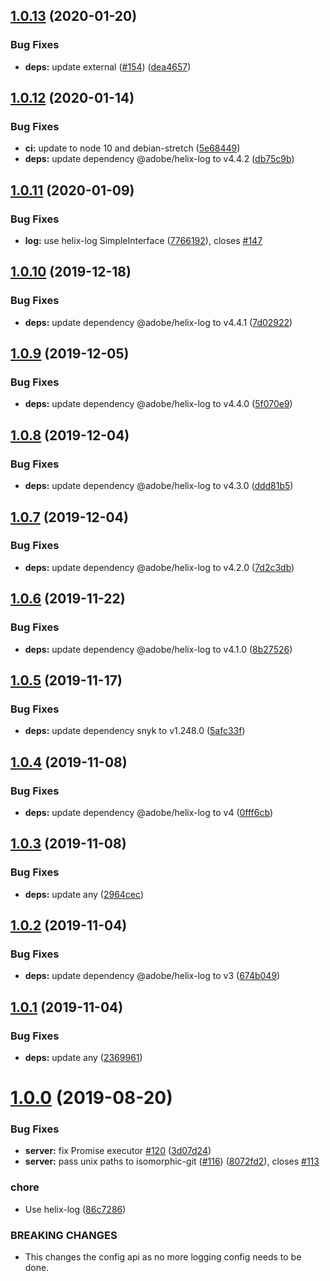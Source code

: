 ## [1.0.13](https://github.com/adobe/git-server/compare/v1.0.12...v1.0.13) (2020-01-20)


### Bug Fixes

* **deps:** update external ([#154](https://github.com/adobe/git-server/issues/154)) ([dea4657](https://github.com/adobe/git-server/commit/dea4657c0235d15f3ee215737d2173dede7c966f))

## [1.0.12](https://github.com/adobe/git-server/compare/v1.0.11...v1.0.12) (2020-01-14)


### Bug Fixes

* **ci:** update to node 10 and debian-stretch ([5e68449](https://github.com/adobe/git-server/commit/5e684490410f9cc8484452ddb6c910ebb7a9f596))
* **deps:** update dependency @adobe/helix-log to v4.4.2 ([db75c9b](https://github.com/adobe/git-server/commit/db75c9bbf39d40be6000c62605e10083d2adb68a))

## [1.0.11](https://github.com/adobe/git-server/compare/v1.0.10...v1.0.11) (2020-01-09)


### Bug Fixes

* **log:** use helix-log SimpleInterface ([7766192](https://github.com/adobe/git-server/commit/7766192018ba11d4f150df730e1681dd1c01d69d)), closes [#147](https://github.com/adobe/git-server/issues/147)

## [1.0.10](https://github.com/adobe/git-server/compare/v1.0.9...v1.0.10) (2019-12-18)


### Bug Fixes

* **deps:** update dependency @adobe/helix-log to v4.4.1 ([7d02922](https://github.com/adobe/git-server/commit/7d0292292fd0f1723abf7ed1c6f33b15b163d633))

## [1.0.9](https://github.com/adobe/git-server/compare/v1.0.8...v1.0.9) (2019-12-05)


### Bug Fixes

* **deps:** update dependency @adobe/helix-log to v4.4.0 ([5f070e9](https://github.com/adobe/git-server/commit/5f070e91324984b6b7c9aaf040c956d1ed798950))

## [1.0.8](https://github.com/adobe/git-server/compare/v1.0.7...v1.0.8) (2019-12-04)


### Bug Fixes

* **deps:** update dependency @adobe/helix-log to v4.3.0 ([ddd81b5](https://github.com/adobe/git-server/commit/ddd81b5499351cb7bce203e9ab770b89fac2b644))

## [1.0.7](https://github.com/adobe/git-server/compare/v1.0.6...v1.0.7) (2019-12-04)


### Bug Fixes

* **deps:** update dependency @adobe/helix-log to v4.2.0 ([7d2c3db](https://github.com/adobe/git-server/commit/7d2c3db87a49b67b724e726dd179bc8cf2b8ad79))

## [1.0.6](https://github.com/adobe/git-server/compare/v1.0.5...v1.0.6) (2019-11-22)


### Bug Fixes

* **deps:** update dependency @adobe/helix-log to v4.1.0 ([8b27526](https://github.com/adobe/git-server/commit/8b275265402de1d94143dc6d2bf668a485bd5534))

## [1.0.5](https://github.com/adobe/git-server/compare/v1.0.4...v1.0.5) (2019-11-17)


### Bug Fixes

* **deps:** update dependency snyk to v1.248.0 ([5afc33f](https://github.com/adobe/git-server/commit/5afc33fdc2bb5a6576b74a017962e8971ce0f66d))

## [1.0.4](https://github.com/adobe/git-server/compare/v1.0.3...v1.0.4) (2019-11-08)


### Bug Fixes

* **deps:** update dependency @adobe/helix-log to v4 ([0fff6cb](https://github.com/adobe/git-server/commit/0fff6cbafa770b797ca3eb96e113cff642b3d16e))

## [1.0.3](https://github.com/adobe/git-server/compare/v1.0.2...v1.0.3) (2019-11-08)


### Bug Fixes

* **deps:** update any ([2964cec](https://github.com/adobe/git-server/commit/2964cecd72945d9f0414436b12c0d89411afe5c8))

## [1.0.2](https://github.com/adobe/git-server/compare/v1.0.1...v1.0.2) (2019-11-04)


### Bug Fixes

* **deps:** update dependency @adobe/helix-log to v3 ([674b049](https://github.com/adobe/git-server/commit/674b049d57f8ad949d641c4e47a44740b6808d5f))

## [1.0.1](https://github.com/adobe/git-server/compare/v1.0.0...v1.0.1) (2019-11-04)


### Bug Fixes

* **deps:** update any ([2369961](https://github.com/adobe/git-server/commit/236996146cf6115d971dfb612aa405d6a465f02f))

# [1.0.0](https://github.com/adobe/git-server/compare/v0.9.18...v1.0.0) (2019-08-20)


### Bug Fixes

* **server:** fix Promise executor [#120](https://github.com/adobe/git-server/issues/120) ([3d07d24](https://github.com/adobe/git-server/commit/3d07d24))
* **server:** pass unix paths to isomorphic-git ([#116](https://github.com/adobe/git-server/issues/116)) ([8072fd2](https://github.com/adobe/git-server/commit/8072fd2)), closes [#113](https://github.com/adobe/git-server/issues/113)


### chore

* Use helix-log ([86c7286](https://github.com/adobe/git-server/commit/86c7286))


### BREAKING CHANGES

* This changes the config api as no more logging config needs to be done.
